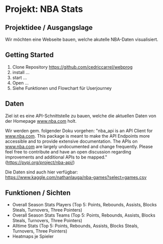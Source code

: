 # Projekt: NBA Stats 
## Projektidee / Ausgangslage
Wir möchten eine Webseite bauen, welche akutelle NBA-Daten visualisiert.



## Getting Started
1. Clone Repository https://github.com/cedriccarrel/webprog
2. install ...
3. start ...
4. Open ...
5. Siehe Funktionen und Flowchart für Userjourney

## Daten
Ziel ist es eine API-Schnittstelle zu bauen, welche die aktuellen Daten von der Homepage www.nba.com holt.

Wir werden gem. folgender Doku vorgehen: "nba_api is an API Client for www.nba.com. This package is meant to make the API Endpoints more accessible and to provide extensive documentation. The APIs on www.nba.com are largely undocumented and change frequently. Please feel free to contribute and have an open discussion regarding improvements and additional APIs to be mapped." (https://pypi.org/project/nba-api/)

Die Daten sind auch hier verfügbar: https://www.kaggle.com/nathanlauga/nba-games?select=games.csv


## Funktionen / Sichten
- Overall Season Stats Players (Top 5: Points, Rebounds, Assists, Blocks Steals, Turnovers, Three Pointers)
- Overall Season Stats Teams (Top 5: Points, Rebounds, Assists, Blocks Steals, Turnovers, Three Pointers)
- Alltime Stats (Top 5: Points, Rebounds, Assists, Blocks Steals, Turnovers, Three Pointers)
- Heatmaps je Spieler